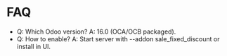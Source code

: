 # FAQ

- Q: Which Odoo version? A: 16.0 (OCA/OCB packaged).
- Q: How to enable? A: Start server with --addon sale_fixed_discount or install in UI.
